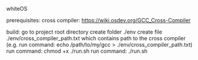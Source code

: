 whiteOS

prerequisites:
    cross compiler: https://wiki.osdev.org/GCC_Cross-Compiler

build:
    go to project root directory
    create folder ./env
    create file ./env/cross_compiler_path.txt which contains path to the cross compiler 
        (e.g. run command: echo /path/to/my/gcc > ./env/cross_compiler_path.txt)
    run command: chmod +x ./run.sh
    run command: ./run.sh

